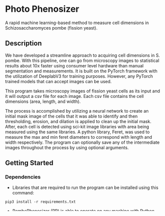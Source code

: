 # Photo Phenosizer

A rapid machine learning-based method to measure cell dimensions in Schizosaccharomyces pombe (fission yeast).

## Description

We have developed a streamline approach to acquiring cell dimensions in S. pombe. With this pipeline, one can go from microscopy images to statistical results about 10x faster using consumer level hardware than manual segmentation and measurements. It is built on the PyTorch framework with the utilization of DeeplabV3 for training purposes. However, any PyTorch trained models that can accept images can be used.

This program takes microscopy images of fission yeast cells as its input and it will output a csv file for each image. Each csv file contains the cell dimensions (area, length, and width).

The process is accomplished by utilizing a neural network to create an initial mask image of the cells that it was able to identify and then thresholding, erosion, and dilation is applied to clean up the initial mask. After, each cell is detected using sci-kit image libraries with area being measured using the same libraries. A python library, Feret, was used to measure the max and min feret diameters to correspond with length and width respectively. The program can optionally save any of the intermediate images throughout the process by using optional arguments.

## Getting Started

### Dependencies

* Libraries that are required to run the program can be installed using this command:
```
pip3 install -r requirements.txt
```
* PombePhenosizer (PP) is able to operate on any machine with Python 3.8 or above.

### Installing

* Set up a virtual environment and install all necessary libraries from requirements.txt
* [creating a virtual environment in Windows](docs/windows_venv.md)
* [creating a virtual environment in MacOS](docs/macos_venv.md)

### Training

We have had success training our own model using the DeepLabv#FineTunning repository: https://github.com/msminhas93/DeepLabv3FineTuning 

### Usage
#### General Instructions:

* First make sure that a virtual environment is setup and contains all of the libraries
1. First, put all of the microscopy images into a folder and change the directory path in the terminal to the path where the images are
2. Put the trained weights file into the same folder as this repository. To get a sample trained weights file, contact the authors. For training your own weights file from your own segmented images: [Training code](https://github.com/msminhas93/DeepLabv3FineTuning)
3. Run the below command if you have two images (image1.tif and image2.tif) and a weights file called 'weights.pt', which is a trained PyTorch model. If the weights file is called 'weights.pt' you do not need to add the optional argument, [--weights_file <filename>]. This weights argument is only for when you have a specific weights file that you want to use. The below command will produce image1.csv and image2.csv in a csv folder:
```
python process_images.py image1.tif image2.tif
```
* You can add optional parameters to specify the weights file and/or save the intermediate pictures:
```
python process_images.py [--weights_file <filename>] [--write_nn_mask] [--write_threshold_mask] [--write_area_filtered]
```
#### Bulk Image Processing Instructions:
   
* If you are using a bash shell or zsh shell you can use the \*.tif shortcut to loop through all of the images
```
python process_images.py *.tif
```
* If you are on WindowsOS you can run this command:

```
for %i in (*.tif) do python3 process_images.py %i [--write_nn_mask] [--write_threshold_mask] [--write_area_filtered] [--weights_file <filename>]
```
#### Other scripts:
* For the IOU script, run the command:
```
python calculate_iou.py image1.tif image2.tif
```

* For the accuracy classification script, run the command:
```
python classification_acc.py image1.tif image2.tif
```

* For labeling images, run the command:
```
python label_image.py image1-area_filtered.tif image2-area_filtered.tif 
```
This will create directories of 'labeled_csv' and 'labeled_images' where the labeled csv files and images will go to respectively.
## Help

To bring up a help message, run this command:
```
python process_images.py -h
```
This will bring the help menu up for more information on what arguments can be passed through.

## Authors

Contributors names and contact info

* Martin Vo(mvo58805@med.lecom.edu)
* Nathan Sommer(sommern1@xavier.edu)
* Ryan Miller(millerry@grinnell.edu)

## License

This project is licensed under the [MIT License](LICENSE)

## Acknowledgments

Inspiration, code snippets, etc.
* [Training code](https://github.com/msminhas93/DeepLabv3FineTuning)
